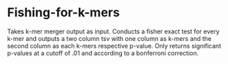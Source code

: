 # Fishing-for-k-mers

Takes k-mer merger output as input. 
Conducts a fisher exact test for every k-mer and outputs a two column tsv with one column as k-mers and the second column as each k-mers
respective p-value. Only returns significant p-values at a cutoff of .01 and according to a bonferroni correction.
